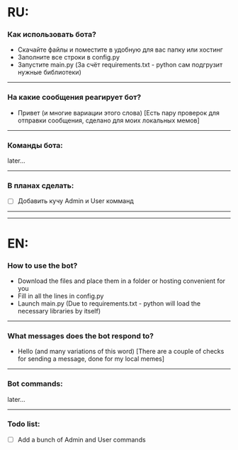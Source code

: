# RU:
### Как использовать бота?
- Скачайте файлы и поместите в удобную для вас папку или хостинг
- Заполните все строки в config.py
- Запустите main.py (За счёт requirements.txt - python сам подгрузит нужные библиотеки)

---------------

### На какие сообщения реагирует бот?
- Привет (и многие вариации этого слова) [Есть пару проверок для отправки сообщения, сделано для моих локальных мемов]

---------------

### Команды бота:
later...

---------------

### В планах сделать:
- [ ] Добавить кучу Admin и User комманд

----------------------------------------------------------------------------------------------------------------------------
----------------------------------------------------------------------------------------------------------------------------

# EN:
### How to use the bot?
- Download the files and place them in a folder or hosting convenient for you
- Fill in all the lines in config.py
- Launch main.py (Due to requirements.txt - python will load the necessary libraries by itself)

---------------

### What messages does the bot respond to?
- Hello (and many variations of this word) [There are a couple of checks for sending a message, done for my local memes]

---------------

### Bot commands:
later...

---------------

### Todo list:
- [ ] Add a bunch of Admin and User commands
